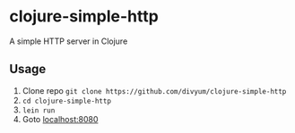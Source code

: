 # clojure-simple-http

A simple HTTP server in Clojure

## Usage

  1. Clone repo `git clone https://github.com/divyum/clojure-simple-http`
  2. `cd clojure-simple-http`
  3. `lein run`
  4. Goto [localhost:8080](http://localhost:8080)